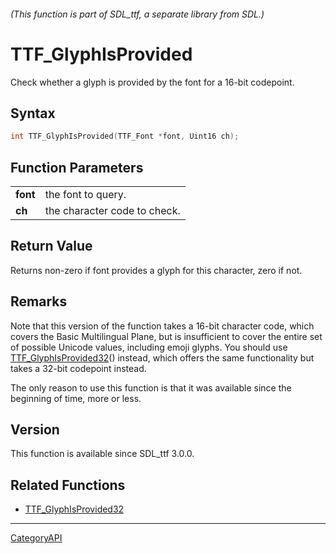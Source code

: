 ###### (This function is part of SDL_ttf, a separate library from SDL.)
# TTF_GlyphIsProvided

Check whether a glyph is provided by the font for a 16-bit codepoint.

## Syntax

```c
int TTF_GlyphIsProvided(TTF_Font *font, Uint16 ch);

```

## Function Parameters

|              |                              |
| ------------ | ---------------------------- |
| **font**     | the font to query.           |
| **ch**       | the character code to check. |

## Return Value

Returns non-zero if font provides a glyph for this character, zero if not.

## Remarks

Note that this version of the function takes a 16-bit character code, which
covers the Basic Multilingual Plane, but is insufficient to cover the
entire set of possible Unicode values, including emoji glyphs. You should
use [TTF_GlyphIsProvided32](TTF_GlyphIsProvided32.md)() instead, which offers
the same functionality but takes a 32-bit codepoint instead.

The only reason to use this function is that it was available since the
beginning of time, more or less.

## Version

This function is available since SDL_ttf 3.0.0.

## Related Functions

* [TTF_GlyphIsProvided32](TTF_GlyphIsProvided32.md)

----
[CategoryAPI](CategoryAPI.md)
